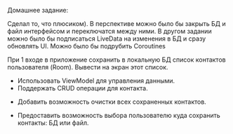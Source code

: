 Домашнее задание:

Сделал то, что плюсиком). В перспективе можно было бы закрыть БД и файл интерфейсом и переключатся между ними.
В другом задании можно было бы подписаться LiveData на изменения в БД и сразу обновлять UI.
Можно было бы подрубить Coroutines 


При 1 входе в приложение сохранить в локальную БД список контактов пользователя (Room). Вывести на экран этот список.
- Использовать ViewModel для управления данными.
- Поддержать CRUD операции для контакта.
+ Добавить возможность очистки всех сохраненных контактов.
- Предоставить возможность выбора пользователю куда сохранить контакты: БД или файл.